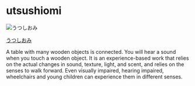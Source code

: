 # utsushiomi

<img src="https://mathrax.com/wp-content/uploads/2020/03/8505029-1-2.jpg" alt="うつしおみ" title="うつしおみ">

<a href ="https://mathrax.com/contents/page10523">うつしおみ</a>


A table with many wooden objects is connected. You will hear a sound when you touch a wooden object. It is an experience-based work that relies on the actual changes in sound, texture, light, and scent, and relies on the senses to walk forward. Even visually impaired, hearing impaired, wheelchairs and young children can experience them in different senses.